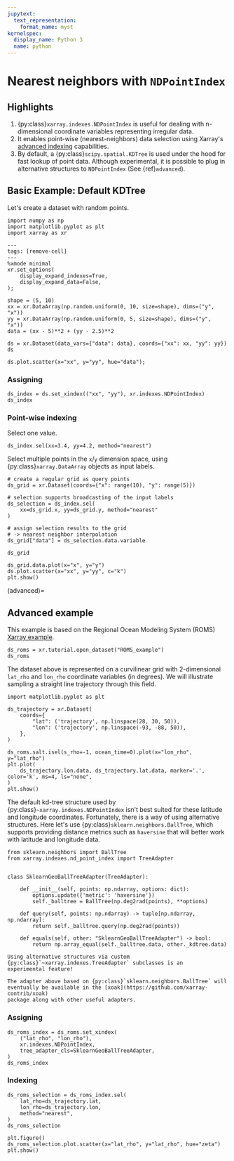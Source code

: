 ```yaml
---
jupytext:
  text_representation:
    format_name: myst
kernelspec:
  display_name: Python 3
  name: python
---
```


# Nearest neighbors with `NDPointIndex`

## Highlights

1. {py:class}`xarray.indexes.NDPointIndex` is useful for dealing with
   n-dimensional coordinate variables representing irregular data.
1. It enables point-wise (nearest-neighbors) data selection using Xarray's
   [advanced indexing](https://docs.xarray.dev/en/latest/user-guide/indexing.html#more-advanced-indexing)
   capabilities.
1. By default, a {py:class}`scipy.spatial.KDTree` is used under the hood for
   fast lookup of point data. Although experimental, it is possible to plug in
   alternative structures to `NDPointIndex` (See {ref}`advanced`).

## Basic Example: Default KDTree

Let's create a dataset with random points.

```{code-cell} python
import numpy as np
import matplotlib.pyplot as plt
import xarray as xr
```

```{code-cell} python
---
tags: [remove-cell]
---
%xmode minimal
xr.set_options(
    display_expand_indexes=True,
    display_expand_data=False,
);
```

```{code-cell} python
shape = (5, 10)
xx = xr.DataArray(np.random.uniform(0, 10, size=shape), dims=("y", "x"))
yy = xr.DataArray(np.random.uniform(0, 5, size=shape), dims=("y", "x"))
data = (xx - 5)**2 + (yy - 2.5)**2

ds = xr.Dataset(data_vars={"data": data}, coords={"xx": xx, "yy": yy})
ds
```

```{code-cell} python
ds.plot.scatter(x="xx", y="yy", hue="data");
```

### Assigning

```{code-cell} python
ds_index = ds.set_xindex(("xx", "yy"), xr.indexes.NDPointIndex)
ds_index
```

### Point-wise indexing

Select one value.

```{code-cell} python
ds_index.sel(xx=3.4, yy=4.2, method="nearest")
```

Select multiple points in the `x`/`y` dimension space, using
{py:class}`xarray.DataArray` objects as input labels.

```{code-cell} python
# create a regular grid as query points
ds_grid = xr.Dataset(coords={"x": range(10), "y": range(5)})

# selection supports broadcasting of the input labels
ds_selection = ds_index.sel(
    xx=ds_grid.x, yy=ds_grid.y, method="nearest"
)

# assign selection results to the grid
# -> nearest neighbor interpolation
ds_grid["data"] = ds_selection.data.variable

ds_grid
```

```{code-cell} python
ds_grid.data.plot(x="x", y="y")
ds.plot.scatter(x="xx", y="yy", c="k")
plt.show()
```

(advanced)=

## Advanced example

This example is based on the Regional Ocean Modeling System (ROMS) [Xarray
example](https://docs.xarray.dev/en/stable/examples/ROMS_ocean_model.html).

```{code-cell} python
ds_roms = xr.tutorial.open_dataset("ROMS_example")
ds_roms
```

The dataset above is represented on a curvilinear grid with 2-dimensional
`lat_rho` and `lon_rho` coordinate variables (in degrees). We will illustrate sampling a
straight line trajectory through this field.

```{code-cell} python
import matplotlib.pyplot as plt

ds_trajectory = xr.Dataset(
    coords={
        "lat": ('trajectory', np.linspace(28, 30, 50)),
        "lon": ('trajectory', np.linspace(-93, -88, 50)),
    },
)

ds_roms.salt.isel(s_rho=-1, ocean_time=0).plot(x="lon_rho", y="lat_rho")
plt.plot(
    ds_trajectory.lon.data, ds_trajectory.lat.data, marker='.', color='k', ms=4, ls="none",
)
plt.show()
```

The default kd-tree structure used by {py:class}`~xarray.indexes.NDPointIndex`
isn't best suited for these latitude and longitude coordinates. Fortunately, there
is a way of using alternative structures. Here let's use {py:class}`sklearn.neighbors.BallTree`,
which supports providing distance metrics such as `haversine` that will better
work with latitude and longitude data.

```{code-cell} python
from sklearn.neighbors import BallTree
from xarray.indexes.nd_point_index import TreeAdapter


class SklearnGeoBallTreeAdapter(TreeAdapter):

    def __init__(self, points: np.ndarray, options: dict):
        options.update({'metric': 'haversine'})
        self._balltree = BallTree(np.deg2rad(points), **options)

    def query(self, points: np.ndarray) -> tuple[np.ndarray, np.ndarray]:
        return self._balltree.query(np.deg2rad(points))

    def equals(self, other: "SklearnGeoBallTreeAdapter") -> bool:
        return np.array_equal(self._balltree.data, other._kdtree.data)
```

```{note}
Using alternative structures via custom {py:class}`~xarray.indexes.TreeAdapter` subclasses is an
experimental feature!

The adapter above based on {py:class}`sklearn.neighbors.BallTree` will
eventually be available in the [xoak](https://github.com/xarray-contrib/xoak)
package along with other useful adapters.
```

### Assigning

```{code-cell} python
ds_roms_index = ds_roms.set_xindex(
    ("lat_rho", "lon_rho"),
    xr.indexes.NDPointIndex,
    tree_adapter_cls=SklearnGeoBallTreeAdapter,
)
ds_roms_index
```

### Indexing

```{code-cell} python
ds_roms_selection = ds_roms_index.sel(
    lat_rho=ds_trajectory.lat,
    lon_rho=ds_trajectory.lon,
    method="nearest",
)
ds_roms_selection
```

```{code-cell} python
plt.figure()
ds_roms_selection.plot.scatter(x="lat_rho", y="lat_rho", hue="zeta")
plt.show()
```
